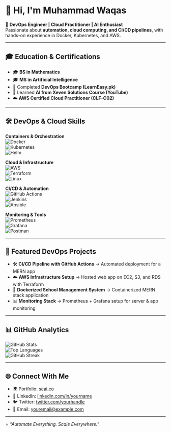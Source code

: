 # 👋 Hi, I'm Muhammad Waqas  

🚀 **DevOps Engineer | Cloud Practitioner | AI Enthusiast**  
Passionate about **automation, cloud computing, and CI/CD pipelines**, with hands-on experience in Docker, Kubernetes, and AWS.  

---

## 🎓 Education & Certifications
- 🎓 **BS in Mathematics**  
- 🎓 **MS in Artificial Intelligence**  
- 🏅 Completed **DevOps Bootcamp (LearnEasy.pk)**  
- 🧠 Learned **AI from Xeven Solutions Course (YouTube)**  
- ☁️ **AWS Certified Cloud Practitioner (CLF-C02)**  

---

## 🛠️ DevOps & Cloud Skills

**Containers & Orchestration**  
![Docker](https://img.shields.io/badge/-Docker-2496ED?logo=docker&logoColor=white)  
![Kubernetes](https://img.shields.io/badge/-Kubernetes-326CE5?logo=kubernetes&logoColor=white)  
![Helm](https://img.shields.io/badge/-Helm-0F1689?logo=helm&logoColor=white)  

**Cloud & Infrastructure**  
![AWS](https://img.shields.io/badge/-AWS-FF9900?logo=amazon-aws&logoColor=black)  
![Terraform](https://img.shields.io/badge/-Terraform-7B42BC?logo=terraform&logoColor=white)  
![Linux](https://img.shields.io/badge/-Linux-FCC624?logo=linux&logoColor=black)  

**CI/CD & Automation**  
![GitHub Actions](https://img.shields.io/badge/-GitHub_Actions-2088FF?logo=github-actions&logoColor=white)  
![Jenkins](https://img.shields.io/badge/-Jenkins-D24939?logo=jenkins&logoColor=white)  
![Ansible](https://img.shields.io/badge/-Ansible-EE0000?logo=ansible&logoColor=white)  

**Monitoring & Tools**  
![Prometheus](https://img.shields.io/badge/-Prometheus-E6522C?logo=prometheus&logoColor=white)  
![Grafana](https://img.shields.io/badge/-Grafana-F46800?logo=grafana&logoColor=white)  
![Postman](https://img.shields.io/badge/-Postman-FF6C37?logo=postman&logoColor=white)  

---

## 📂 Featured DevOps Projects
- 🛠️ **CI/CD Pipeline with GitHub Actions** → Automated deployment for a MERN app  
- ☁️ **AWS Infrastructure Setup** → Hosted web app on EC2, S3, and RDS with Terraform  
- 🐳 **Dockerized School Management System** → Containerized MERN stack application  
- 📊 **Monitoring Stack** → Prometheus + Grafana setup for server & app monitoring  

---

## 📊 GitHub Analytics  
![GitHub Stats](https://github-readme-stats.vercel.app/api?username=Muhammadwaqas1234&show_icons=true&theme=tokyonight)  
![Top Languages](https://github-readme-stats.vercel.app/api/top-langs/?username=Muhammadwaqas1234&layout=compact&theme=tokyonight)  
![GitHub Streak](https://streak-stats.demolab.com?user=Muhammadwaqas1234&theme=tokyonight&hide_border=true)  

---

## 🌐 Connect With Me  
- 🌍 Portfolio: [scai.co](https://scai.co)  
- 💼 LinkedIn: [linkedin.com/in/yourname](https://linkedin.com/in/yourname)  
- 🐦 Twitter: [twitter.com/yourhandle](https://twitter.com/yourhandle)  
- 📧 Email: youremail@example.com  

---

⭐ *“Automate Everything. Scale Everywhere.”*
